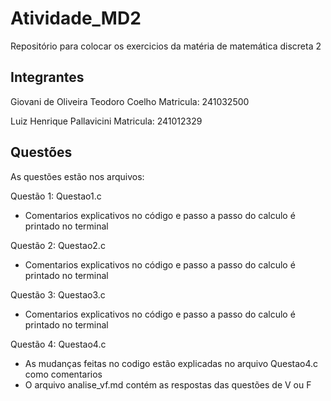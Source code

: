 # Atividade_MD2
Repositório para colocar os exercicios da matéria de matemática discreta 2

## Integrantes
Giovani de Oliveira Teodoro Coelho
Matricula: 241032500

Luiz Henrique Pallavicini
Matricula: 241012329 


## Questões

As questões estão nos arquivos:

Questão 1: Questao1.c
- Comentarios explicativos no código e passo a passo do calculo é printado no terminal

Questão 2: Questao2.c
- Comentarios explicativos no código e passo a passo do calculo é printado no terminal

Questão 3: Questao3.c
- Comentarios explicativos no código e passo a passo do calculo é printado no terminal

Questão 4: Questao4.c
- As mudanças feitas no codigo estão explicadas no arquivo Questao4.c como comentarios
- O arquivo analise_vf.md contém as respostas das questões de V ou F
